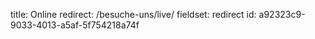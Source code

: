 title: Online
redirect: /besuche-uns/live/
fieldset: redirect
id: a92323c9-9033-4013-a5af-5f754218a74f
